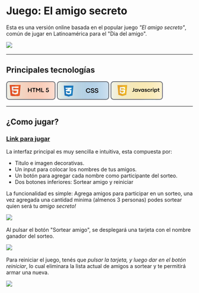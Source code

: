 <h1>Juego: El amigo secreto</h1>
<p>Esta es una versión online basada en el popular juego <em>"El amigo secreto"</em>, común de jugar en Latinoamérica para el "Dia del amigo".</p>
<img src="https://raw.githubusercontent.com/Mauritas99/Proyect_images/refs/heads/main/Imagenes_amigo_invisible/General.PNG">
<hr>
<h2>Principales tecnologías</h2>
<p>
<img src="https://raw.githubusercontent.com/Mauritas99/Proyect_images/refs/heads/main/Buttons_github/HTML.png" height=50px>
<img src="https://raw.githubusercontent.com/Mauritas99/Proyect_images/refs/heads/main/Buttons_github/Css.png" height=50px>
<img src="https://raw.githubusercontent.com/Mauritas99/Proyect_images/refs/heads/main/Buttons_github/Javascript.png" height=50px>
</p>
<hr>
<h2>¿Como jugar?</h2>
<h3><a href="https://mauritas99.github.io/amigo-invisible/">Link para jugar</a></h3>
<p>La interfaz principal es muy sencilla e intuitiva, esta compuesta por:</p>
<ul>
  <li>Titulo e imagen decorativas.</li>
  <li>Un input para colocar los nombres de tus amigos.</li>
  <li>Un botón para agregar cada nombre como participante del sorteo.</li>
  <li>Dos botones inferiores: Sortear amigo y reiniciar</li>
</ul>
<p>La funcionalidad es simple: Agrega amigos para participar en un sorteo, una vez agregada una cantidad minima (almenos 3 personas) podes sortear quien será tu <em>amigo secreto!</em></p>
<img src="https://raw.githubusercontent.com/Mauritas99/Proyect_images/refs/heads/main/Imagenes_amigo_invisible/Agregando-amigos.PNG" height="600px">
<p>Al pulsar el botón "Sortear amigo", se desplegará una tarjeta con el nombre ganador del sorteo.</p>
<img src="https://raw.githubusercontent.com/Mauritas99/Proyect_images/refs/heads/main/Imagenes_amigo_invisible/Ganador.gif" height="600px">
<p>Para reiniciar el juego, tenés que <em>pulsar la tarjeta, y luego dar en el botón reiniciar</em>, lo cual eliminara la lista actual de amigos a sortear y te permitirá armar una nueva.</p>
<img src="https://raw.githubusercontent.com/Mauritas99/Proyect_images/refs/heads/main/Imagenes_amigo_invisible/Reiniciar%20juego.PNG" height="600px">
